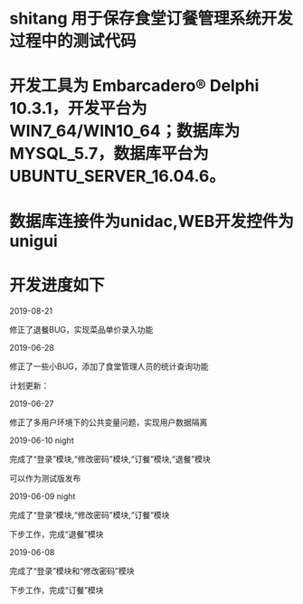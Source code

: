 # shitang 用于保存食堂订餐管理系统开发过程中的测试代码
#
# 开发工具为 Embarcadero® Delphi 10.3.1，开发平台为WIN7_64/WIN10_64；数据库为MYSQL_5.7，数据库平台为UBUNTU_SERVER_16.04.6。
#
# 数据库连接件为unidac,WEB开发控件为unigui
#
# 开发进度如下

2019-08-21

修正了退餐BUG，实现菜品单价录入功能

2019-06-28

修正了一些小BUG，添加了食堂管理人员的统计查询功能

计划更新：

2019-06-27

修正了多用户环境下的公共变量问题，实现用户数据隔离

2019-06-10 night

完成了“登录”模块,“修改密码”模块,“订餐”模块,“退餐”模块

可以作为测试版发布

2019-06-09 night

完成了“登录”模块,“修改密码”模块,“订餐”模块

下步工作，完成“退餐”模块

2019-06-08

完成了“登录”模块和“修改密码”模块

下步工作，完成“订餐”模块